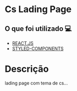 <h1> Cs Lading Page </h1>

<h2> O que foi utilizado 💻 </h2>

- [REACT.JS]()
- [STYLED-COMPONENTS]()

<!-- <h1> <a href="https://coffees-delivery.netlify.app"> Clique aqui para ver o site em ação </a></h1> -->

<h1> Descrição </h1>
<p> lading page com tema de cs... </p>
 
